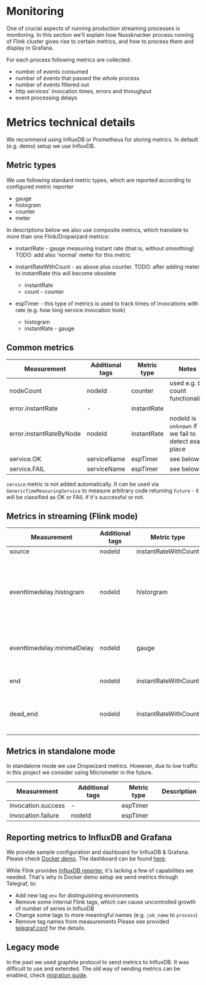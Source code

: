 Monitoring
==========

One of crucial aspects of running production streaming processes is monitoring. In this section we'll explain how Nussknacker process running of Flink cluster gives rise to certain metrics, and how to process them and display in Grafana.

For each process following metrics are collected:

* number of events consumed
* number of events that passed the whole process
* number of events filtered out
* http services' invocation times, errors and throughput
* event processing delays


Metrics technical details
=========================

We recommend using InfluxDB or Prometheus for storing metrics. In default (e.g. demo) setup we use InfluxDB.

Metric types
------------

We use following standard metric types, which are reported according to configured metric reporter
- gauge
- histogram
- counter
- meter

In descriptions below we also use composite metrics, which translate to more than one Flink/Dropwizard metrics:

- instantRate - gauge measuring instant rate (that is, without smoothing) TODO: add also 'normal' meter for this metric

- instantRateWithCount - as above plus counter. TODO: after adding meter to instantRate this will become obsolete
  - instantRate
  - count - counter
  
- espTimer - this type of metrics is used to track times of invocations with rate (e.g. how long service invocation took)
  - histogram 
  - instantRate - gauge  


Common metrics
----------------------------------

| Measurement               | Additional tags | Metric type | Notes                                         |
| -------------             | --------------- | --------    | -------------                                 |
| nodeCount                 | nodeId          | counter     | used e.g. by count functionality              |
| error.instantRate         | -               | instantRate |               |
| error.instantRateByNode   | nodeId          | instantRate | nodeId is ```unknown``` if we fail to detect exact place              |
| service.OK                | serviceName     | espTimer    | see below     |
| service.FAIL              | serviceName     | espTimer    | see below     |

```service``` metric is not added automatically. It can be used via ```GenericTimeMeasuringService```
to measure arbitrary code returning ```Future``` - it will be classified as OK or FAIL if it's successful 
or not.



Metrics in streaming (Flink mode)
--------------------------------------

| Measurement                  | Additional tags | Metric type           | Description           |
| -------------                | --------------- | -----------           | -------------         |
| source                       | nodeId          | instantRateWithCount  |   |
| eventtimedelay.histogram     | nodeId          | historgram            | only for sources with eventTime, measures delay from event time to system time |
| eventtimedelay.minimalDelay  | nodeId          | gauge                 | time from last event (eventTime) to system time |
| end                          | nodeId          | instantRateWithCount  | for sinks and end processors                      |
| dead_end                     | nodeId          | instantRateWithCount  | for event filtered out on filters, switches etc.                      |

Metrics in standalone mode
-------------------------------

In standalone mode we use Dropwizard metrics. However, due to low traffic in this project we consider
using Micrometer in the future.

| Measurement               | Additional tags | Metric type | Description   |
| -------------             | --------------- | --------    | ------------- |
| invocation.success        | -               | espTimer    |               |
| invocation.failure        | nodeId          | espTimer    |               |

Reporting metrics to InfluxDB and Grafana
-----------------------------------------

We provide sample configuration and dashboard for InfluxDB & Grafana. Please check [Docker demo](https://github.com/TouK/nussknacker/tree/staging/demo/docker).
The dashboard can be found [here](https://github.com/TouK/nussknacker/blob/staging/demo/docker/grafana/dashboards/Flink-ESP.json).

While Flink provides [InfluxDB reporter](https://ci.apache.org/projects/flink/flink-docs-stable/monitoring/metrics.html#influxdb-orgapacheflinkmetricsinfluxdbinfluxdbreporter),
it's lacking a few of capabilities we needed. That's why in Docker demo setup we send metrics through Telegraf, to:
- Add new tag `env` for distinguishing environments
- Remove some internal Flink tags, which can cause uncontrolled growth of number of series in InfluxDB
- Change some tags to more meaningful names (e.g. `job_name` to `process`)
- Remove tag names from measurements
Please see provided [telegraf.conf](https://github.com/touk/nussknacker/blob/master/demo/docker/telegraf/telegraf.conf) for the details.
 
Legacy mode
------------
In the past we used graphite protocol to send metrics to InfluxDB. It was difficult to use and extended. The old way of sending
metrics can be enabled, check [migration guide](MigrationGuide.md).